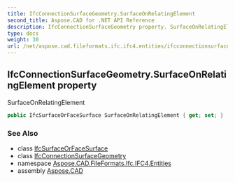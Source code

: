 ```yaml
---
title: IfcConnectionSurfaceGeometry.SurfaceOnRelatingElement
second_title: Aspose.CAD for .NET API Reference
description: IfcConnectionSurfaceGeometry property. SurfaceOnRelatingElement
type: docs
weight: 30
url: /net/aspose.cad.fileformats.ifc.ifc4.entities/ifcconnectionsurfacegeometry/surfaceonrelatingelement/
---
```

## IfcConnectionSurfaceGeometry.SurfaceOnRelatingElement property

SurfaceOnRelatingElement

```csharp
public IfcSurfaceOrFaceSurface SurfaceOnRelatingElement { get; set; }
```

### See Also

* class [IfcSurfaceOrFaceSurface](../../../aspose.cad.fileformats.ifc.ifc4.types/ifcsurfaceorfacesurface/)
* class [IfcConnectionSurfaceGeometry](../)
* namespace [Aspose.CAD.FileFormats.Ifc.IFC4.Entities](../../ifcconnectionsurfacegeometry/)
* assembly [Aspose.CAD](../../../)


